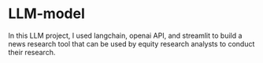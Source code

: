 # LLM-model

In this LLM project, I used langchain, openai API, and streamlit to build a news research tool that can be used by equity research analysts to conduct their research.
